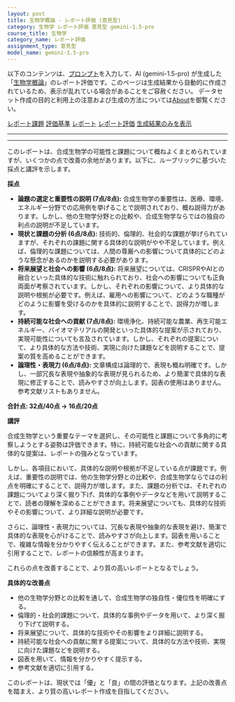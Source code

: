 ```yaml
---
layout: post
title: 生物学概論 - レポート評価 (意見型)
category: 生物学 レポート評価 意見型 gemini-1.5-pro
course_title: 生物学
category_name: レポート評価
assignment_type: 意見型
model_name: gemini-1.5-pro
---
```


以下のコンテンツは、[プロンプト](https://github.com/takedatoshiyuki/synthetic_assignments/tree/main/generated/生物学/gemini-1.5-pro/prompt_レポート評価-意見型.md)を入力して、AI (gemini-1.5-pro) が生成した「[生物学概論](/contents/生物学/)」のレポート評価です。このページは生成結果から自動的に作成されているため、表示が乱れている場合があることをご容赦ください。
データセット作成の目的と利用上の注意および生成の方法については[About](/About)を御覧ください。

[レポート課題](../レポート課題-意見型)
[評価基準](../評価基準-意見型)
[レポート](../レポート-意見型)
[レポート評価](../レポート評価-意見型)
[生成結果のみを表示](https://github.com/takedatoshiyuki/synthetic_assignments/tree/main/generated/生物学/gemini-1.5-pro/レポート評価-意見型.md)
  

***
***
  
このレポートは、合成生物学の可能性と課題について概ねよくまとめられていますが、いくつかの点で改善の余地があります。以下に、ルーブリックに基づいた採点と講評を示します。

**採点**

* **論題の選定と重要性の説明 (7点/8点):** 合成生物学の重要性は、医療、環境、エネルギー分野での応用例を挙げることで説明されており、概ね説得力があります。しかし、他の生物学分野との比較や、合成生物学ならではの独自の利点の説明が不足しています。
* **現状と課題の分析 (6点/8点):** 技術的、倫理的、社会的な課題が挙げられていますが、それぞれの課題に関する具体的な説明がやや不足しています。例えば、倫理的な課題については、人間の尊厳への影響について具体的にどのような懸念があるのかを説明する必要があります。
* **将来展望と社会への影響 (6点/8点):**  将来展望については、CRISPRやAIとの融合といった具体的な技術に触れられており、社会への影響についても正負両面が考察されています。しかし、それぞれの影響について、より具体的な説明や根拠が必要です。例えば、雇用への影響について、どのような職種がどのように影響を受けるのかを具体的に説明することで、説得力が増します。
* **持続可能な社会への貢献 (7点/8点):** 環境浄化、持続可能な農業、再生可能エネルギー、バイオマテリアルの開発といった具体的な提案が示されており、実現可能性についても言及されています。しかし、それぞれの提案について、より具体的な方法や技術、実現に向けた課題などを説明することで、提案の質を高めることができます。
* **論理性・表現力 (6点/8点):** 文章構成は論理的で、表現も概ね明確です。しかし、一部冗長な表現や抽象的な表現が見られるため、より簡潔で具体的な表現に修正することで、読みやすさが向上します。図表の使用はありません。参考文献リストもありません。

**合計点: 32点/40点 → 16点/20点**

**講評**

合成生物学という重要なテーマを選択し、その可能性と課題について多角的に考察しようとする姿勢は評価できます。特に、持続可能な社会への貢献に関する具体的な提案は、レポートの強みとなっています。

しかし、各項目において、具体的な説明や根拠が不足している点が課題です。例えば、重要性の説明では、他の生物学分野との比較や、合成生物学ならではの利点を明確にすることで、説得力が増します。また、課題の分析では、それぞれの課題についてより深く掘り下げ、具体的な事例やデータなどを用いて説明することで、読者の理解を深めることができます。将来展望についても、具体的な技術やその影響について、より詳細な説明が必要です。

さらに、論理性・表現力については、冗長な表現や抽象的な表現を避け、簡潔で具体的な表現を心がけることで、読みやすさが向上します。図表を用いることで、複雑な情報を分かりやすく伝えることができます。また、参考文献を適切に引用することで、レポートの信頼性が高まります。

これらの点を改善することで、より質の高いレポートとなるでしょう。


**具体的な改善点**

* 他の生物学分野との比較を通して、合成生物学の独自性・優位性を明確にする。
* 倫理的・社会的課題について、具体的な事例やデータを用いて、より深く掘り下げて説明する。
* 将来展望について、具体的な技術やその影響をより詳細に説明する。
* 持続可能な社会への貢献に関する提案について、具体的な方法や技術、実現に向けた課題などを説明する。
* 図表を用いて、情報を分かりやすく提示する。
* 参考文献を適切に引用する。


このレポートは、現状では「優」と「良」の間の評価となります。上記の改善点を踏まえ、より質の高いレポート作成を目指してください。

